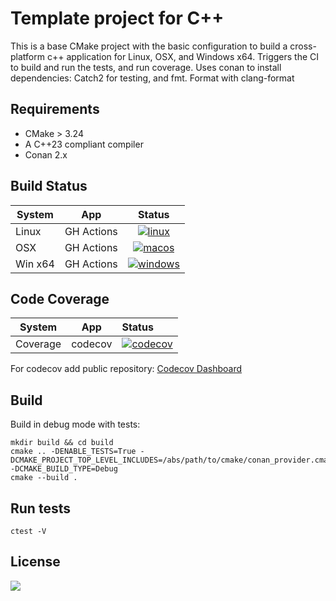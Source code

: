 # Template project for C++

This is a base CMake project with the basic configuration to build a
cross-platform c++ application for Linux, OSX, and Windows x64. Triggers the CI
to build and run the tests, and run coverage. Uses conan to install
dependencies: Catch2 for testing, and fmt. Format with clang-format

## Requirements

- CMake > 3.24
- A C++23 compliant compiler
- Conan 2.x


## Build Status

| System  | App        |                                                                                              Status                                                                                              |
|---------|------------|:------------------------------------------------------------------------------------------------------------------------------------------------------------------------------------------------:|
| Linux   | GH Actions |  [![linux](https://github.com/spjuanjoc/template_project_cpp/actions/workflows/linux.yml/badge.svg?branch=main)](https://github.com/spjuanjoc/template_project_cpp/actions/workflows/linux.yml)  |
| OSX     | GH Actions | [![macos](https://github.com/spjuanjoc/template_project_cpp/actions/workflows/macosx.yml/badge.svg?branch=main)](https://github.com/spjuanjoc/template_project_cpp/actions/workflows/macosx.yml) |
| Win x64 | GH Actions |     [![windows](https://github.com/spjuanjoc/template_project_cpp/actions/workflows/windows.yml/badge.svg)](https://github.com/spjuanjoc/template_project_cpp/actions/workflows/windows.yml)     |

## Code Coverage

| System   | App     | Status                                                                                                                                                    |
|----------|---------|:----------------------------------------------------------------------------------------------------------------------------------------------------------|
| Coverage | codecov | [![codecov](https://codecov.io/gh/spjuanjoc/template_project_cpp/graph/badge.svg?token=1kqHX8L1D6)](https://codecov.io/gh/spjuanjoc/template_project_cpp) |


For codecov add public repository: [Codecov Dashboard](https://codecov.io/gh/)


## Build

Build in debug mode with tests:

```shell
mkdir build && cd build
cmake .. -DENABLE_TESTS=True -DCMAKE_PROJECT_TOP_LEVEL_INCLUDES=/abs/path/to/cmake/conan_provider.cmake -DCMAKE_BUILD_TYPE=Debug
cmake --build .
```


## Run tests

```shell
ctest -V 
```


## License

[![](https://img.shields.io/github/license/spjuanjoc/template_project_cpp)](https://img.shields.io/github/license/spjuanjoc/template_project_cpp)
